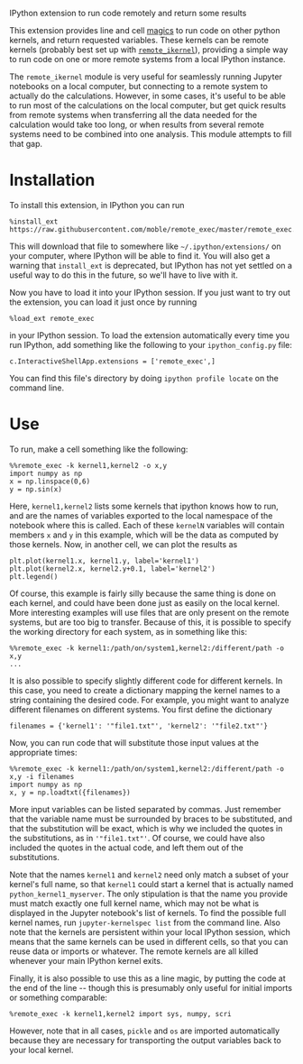 IPython extension to run code remotely and return some results

This extension provides line and cell
[magics](http://ipython.readthedocs.org/en/stable/interactive/magics.html) to
run code on other python kernels, and return requested variables.  These
kernels can be remote kernels (probably best set up with
[`remote_ikernel`](https://bitbucket.org/tdaff/remote_ikernel/)), providing a
simple way to run code on one or more remote systems from a local IPython
instance.

The `remote_ikernel` module is very useful for seamlessly running Jupyter
notebooks on a local computer, but connecting to a remote system to actually do
the calculations.  However, in some cases, it's useful to be able to run most
of the calculations on the local computer, but get quick results from remote
systems when transferring all the data needed for the calculation would take
too long, or when results from several remote systems need to be combined into
one analysis.  This module attempts to fill that gap.

# Installation

To install this extension, in IPython you can run

    %install_ext https://raw.githubusercontent.com/moble/remote_exec/master/remote_exec.py

This will download that file to somewhere like `~/.ipython/extensions/` on your
computer, where IPython will be able to find it.  You will also get a warning
that `install_ext` is deprecated, but IPython has not yet settled on a useful
way to do this in the future, so we'll have to live with it.

Now you have to load it into your IPython session.  If you just want to try out
the extension, you can load it just once by running

    %load_ext remote_exec

in your IPython session.  To load the extension automatically every time you
run IPython, add something like the following to your `ipython_config.py` file:

    c.InteractiveShellApp.extensions = ['remote_exec',]

You can find this file's directory by doing `ipython profile locate` on the
command line.


# Use

To run, make a cell something like the following:

    %%remote_exec -k kernel1,kernel2 -o x,y
    import numpy as np
    x = np.linspace(0,6)
    y = np.sin(x)

Here, `kernel1,kernel2` lists some kernels that ipython knows how to run, and
are the names of variables exported to the local namespace of the notebook
where this is called.  Each of these `kernelN` variables will contain members
`x` and `y` in this example, which will be the data as computed by those
kernels.  Now, in another cell, we can plot the results as

    plt.plot(kernel1.x, kernel1.y, label='kernel1')
    plt.plot(kernel2.x, kernel2.y+0.1, label='kernel2')
    plt.legend()

Of course, this example is fairly silly because the same thing is done on each
kernel, and could have been done just as easily on the local kernel.  More
interesting examples will use files that are only present on the remote
systems, but are too big to transfer.  Because of this, it is possible to
specify the working directory for each system, as in something like this:

    %%remote_exec -k kernel1:/path/on/system1,kernel2:/different/path -o x,y
    ...

It is also possible to specify slightly different code for different kernels.
In this case, you need to create a dictionary mapping the kernel names to a
string containing the desired code.  For example, you might want to analyze
different filenames on different systems.  You first define the dictionary

    filenames = {'kernel1': '"file1.txt"', 'kernel2': '"file2.txt"'}

Now, you can run code that will substitute those input values at the
appropriate times:

    %%remote_exec -k kernel1:/path/on/system1,kernel2:/different/path -o x,y -i filenames
    import numpy as np
    x, y = np.loadtxt({filenames})

More input variables can be listed separated by commas.  Just remember that the
variable name must be surrounded by braces to be substituted, and that the
substitution will be exact, which is why we included the quotes in the
substitutions, as in `'"file1.txt"'`.  Of course, we could have also included
the quotes in the actual code, and left them out of the substitutions.

Note that the names `kernel1` and `kernel2` need only match a subset of your
kernel's full name, so that `kernel1` could start a kernel that is actually
named `python_kernel1_myserver`.  The only stipulation is that the name you
provide must match exactly one full kernel name, which may not be what is
displayed in the Jupyter notebook's list of kernels.  To find the possible full
kernel names, run `jupyter-kernelspec list` from the command line.  Also note
that the kernels are persistent within your local IPython session, which means
that the same kernels can be used in different cells, so that you can reuse
data or imports or whatever.  The remote kernels are all killed whenever your
main IPython kernel exits.

Finally, it is also possible to use this as a line magic, by putting the code
at the end of the line -- though this is presumably only useful for initial
imports or something comparable:

    %remote_exec -k kernel1,kernel2 import sys, numpy, scri

However, note that in all cases, `pickle` and `os` are imported automatically
because they are necessary for transporting the output variables back to your
local kernel.
